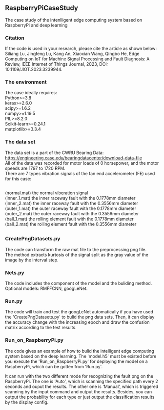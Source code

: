 ## RaspberryPiCaseStudy
The case study of the intenlligent edge computing system based on RaspberryPi and deep learning

### Citation
If the code is used in your research, please cite the article as shown below:
Siliang Lu, Jingfeng Lu, Kang An, Xiaoxian Wang, Qingbo He, Edge Computing on IoT for Machine Signal Processing and Fault Diagnosis: A Review, IEEE Internet of Things Journal, 2023, DOI: 10.1109/JIOT.2023.3239944.

### The environment
The case ideally requires:  
Python>=3.8  
keras>=2.6.0  
scipy>=1.6.2  
numpy>=1.19.5  
PIL>=8.2.0  
Scikit-learn>=0.24.1  
matplotlib>=3.3.4  

### The data set
The data set is a part of the CWRU Bearing Data: https://engineering.case.edu/bearingdatacenter/download-data-file  
All of the data was recorded for motor loads of 0 horsepower, and the motor speeds are 1797 to 1720 RPM.  
There are 7 types vibration signals of the fan end accelerometer (FE) used for this case:  
##
(normal.mat)  the normal viberation signal  
(inner_1.mat) the inner raceway fault with the 0.1778mm diameter  
(inner_2.mat) the inner raceway fault with the 0.3556mm diameter  
(outer_1.mat) the outer raceway fault with the 0.1778mm diameter  
(outer_2.mat) the outer raceway fault with the 0.3556mm diameter  
(ball_1.mat)  the rolling element fault with the 0.1778mm diameter  
(ball_2.mat)  the rolling element fault with the 0.3556mm diameter  
##  

### CreatePngDatasets.py  
The code can transform the raw mat file to the preprocessing png file.  
The method extracts kurtosis of the signal split as the gray value of the image by the interval step.  

### Nets.py
The code includes the component of the model and the buliding method.  
Optional models: RMFFCNN, googLeNet.

### Run.py  
The code will train and test the googLeNet automatically if you have used the 'CreatePngDatasets.py' to bulid the png data sets. Then, it can display the accuracy change with the increasing epoch and draw the confusion matrix according to the test results.

### Run_on_RaspberryPi.py
The code gives an example of how to bulid the intelligent edge computing system based on the deep learning. The 'model.h5' must be existed before you execute the 'Run_on_RaspberryPi.py' for deploying the model on a RaspberryPi, which can be gotten from 'Run.py'.  

It can run with the two different mode for recognizing the fault png on the RaspberryPi. The one is 'Auto', which is scanning the specified path every 2 seconds and ouput the results. The other one is 'Manual', which is triggered scanning by the input command and output the results. Besides, you can output the probability for each type or just output the classification results by the display config. 
